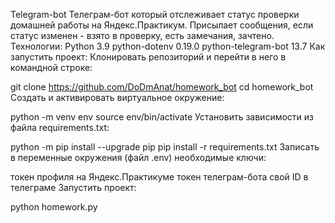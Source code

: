 Telegram-bot
Телеграм-бот который отслеживает статус проверки домашней работы на Яндекс.Практикум.
Присылает сообщения, если статус изменен - взято в проверку, есть замечания, зачтено.
Технологии:
Python 3.9
python-dotenv 0.19.0
python-telegram-bot 13.7
Как запустить проект:
Клонировать репозиторий и перейти в него в командной строке:

git clone https://github.com/DoDmAnat/homework_bot
cd homework_bot
Cоздать и активировать виртуальное окружение:

python -m venv env
source env/bin/activate
Установить зависимости из файла requirements.txt:

python -m pip install --upgrade pip
pip install -r requirements.txt
Записать в переменные окружения (файл .env) необходимые ключи:

токен профиля на Яндекс.Практикуме
токен телеграм-бота
свой ID в телеграме
Запустить проект:

python homework.py
